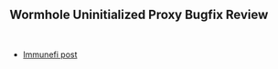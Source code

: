 ## Wormhole Uninitialized Proxy Bugfix Review

<br>

* [Immunefi post](https://medium.com/immunefi/wormhole-uninitialized-proxy-bugfix-review-90250c41a43a)
